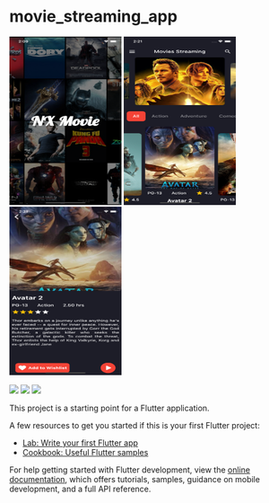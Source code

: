 # movie_streaming_app

<img src="https://raw.githubusercontent.com/Basu0369/movie_streaming_app/ec2d5ada42adbbc8fa3c4fad11dfb4fe38690831/images/Simulator%20Screen%20Shot%20-%20iPhone%2011%20Pro%20-%202022-12-26%20at%2002.09.04.png" width="200" height="300">

<img src="https://github.com/Basu0369/movie_streaming_app/blob/master/images/homescreen.png?raw=true" width="200" height="300">

<img src="https://github.com/Basu0369/movie_streaming_app/blob/master/images/moviepage.png?raw=true" width="200" height="300">

<p float="left">
  <img src="[/img1.png](https://github.com/Basu0369/movie_streaming_app/blob/master/images/moviepage.png?raw=true)" width="100" />
  <img src="[/img2.png](https://github.com/Basu0369/movie_streaming_app/blob/master/images/homescreen.png?raw=true)" width="100" /> 
  <img src="/img3.png" width="100" />
</p>

This project is a starting point for a Flutter application.

A few resources to get you started if this is your first Flutter project:

- [Lab: Write your first Flutter app](https://docs.flutter.dev/get-started/codelab)
- [Cookbook: Useful Flutter samples](https://docs.flutter.dev/cookbook)

For help getting started with Flutter development, view the
[online documentation](https://docs.flutter.dev/), which offers tutorials,
samples, guidance on mobile development, and a full API reference.
